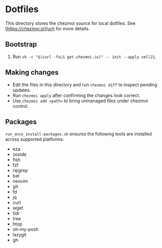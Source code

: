 # Dotfiles

This directory stores the chezmoi source for local dotfiles. See [https://chezmoi.io](url) for more details.

## Bootstrap

1. Run `sh -c "$(curl -fsLS get.chezmoi.io)" -- init --apply cmll21`.

## Making changes

- Edit the files in this directory and run `chezmoi diff` to inspect pending
  updates.
- Run `chezmoi apply` after confirming the changes look correct.
- Use `chezmoi add <path>` to bring unmanaged files under chezmoi control.

## Packages

`run_once_install-packages.sh` ensures the following tools are installed across
supported platforms:

- eza
- zoxide
- fish
- fzf
- ripgrep
- bat
- neovim
- git
- fd
- jq
- curl
- wget
- tldr
- tree
- htop
- oh-my-posh
- lazygit
- gh
